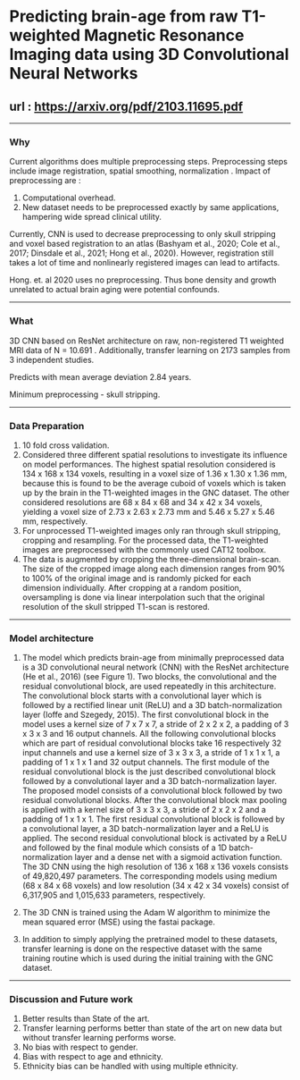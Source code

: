 # Predicting brain-age from raw T1-weighted Magnetic Resonance Imaging data using 3D Convolutional Neural Networks

## url : https://arxiv.org/pdf/2103.11695.pdf

---

### Why 

Current algorithms does multiple preprocessing steps. Preprocessing steps include image registration, spatial smoothing, normalization . 
Impact of preprocessing are : 
1. Computational overhead.
2. New dataset needs to be preprocessed exactly by same applications, hampering wide spread clinical utility.

Currently, CNN is used to decrease preprocessing to only skull stripping and voxel based registration to an atlas (Bashyam et al., 2020;
Cole et al., 2017; Dinsdale et al., 2021; Hong et al., 2020).
However, registration still takes a lot of time and nonlinearly registered images can lead to artifacts.

Hong. et. al 2020 uses no preprocessing. Thus bone density and growth unrelated to actual brain aging were potential confounds.

---

### What

3D CNN based on ResNet architecture on raw, non-registered T1 weighted MRI data of N = 10.691 . 
Additionally, transfer learning on 2173 samples from 3 independent studies.

Predicts with mean average deviation 2.84 years.

Minimum preprocessing - skull stripping.

---

### Data Preparation

1. 10 fold cross validation.
2. Considered three different spatial resolutions to investigate its influence on model
performances. The highest spatial resolution considered is 134 x 168 x 134 voxels, resulting in a voxel
size of 1.36 x 1.30 x 1.36 mm, because this is found to be the average cuboid of voxels which is taken
up by the brain in the T1-weighted images in the GNC dataset. The other considered resolutions are
68 x 84 x 68 and 34 x 42 x 34 voxels, yielding a voxel size of 2.73 x 2.63 x 2.73 mm and 5.46 x 5.27 x
5.46 mm, respectively.
3. For unprocessed T1-weighted images only ran through skull stripping, cropping and resampling. For the processed data, the T1-weighted images are preprocessed with the commonly used
CAT12 toolbox.
4. The data is augmented by cropping the three-dimensional brain-scan. The size of the cropped image along each dimension
ranges from 90% to 100% of the original image and is randomly picked for each dimension individually. After cropping at a random position, 
oversampling is done via linear interpolation such that the original resolution of the skull stripped T1-scan is restored.

---

### Model architecture

1. The model which predicts brain-age from minimally preprocessed data is
a 3D convolutional neural network (CNN) with the ResNet architecture (He et al., 2016) (see Figure 1).
Two blocks, the convolutional and the residual convolutional block, are used repeatedly in this
architecture. The convolutional block starts with a convolutional layer which is followed by a rectified
linear unit (ReLU) and a 3D batch-normalization layer (Ioffe and Szegedy, 2015). The first
convolutional block in the model uses a kernel size of 7 x 7 x 7, a stride of 2 x 2 x 2, a padding of 3 x 3
x 3 and 16 output channels. All the following convolutional blocks which are part of residual
convolutional blocks take 16 respectively 32 input channels and use a kernel size of 3 x 3 x 3, a stride
of 1 x 1 x 1, a padding of 1 x 1 x 1 and 32 output channels. The first module of the residual
convolutional block is the just described convolutional block followed by a convolutional layer and a
3D batch-normalization layer.
The proposed model consists of a convolutional block followed by two residual convolutional
blocks. After the convolutional block max pooling is applied with a kernel size of 3 x 3 x 3, a stride of 2
x 2 x 2 and a padding of 1 x 1 x 1. The first residual convolutional block is followed by a convolutional layer, 
a 3D batch-normalization layer and a ReLU is applied. The second residual convolutional block is
activated by a ReLU and followed by the final module which consists of a 1D batch-normalization
layer and a dense net with a sigmoid activation function. The 3D CNN using the high resolution of 136
x 168 x 136 voxels consists of 49,820,497 parameters. The corresponding models using medium (68 x
84 x 68 voxels) and low resolution (34 x 42 x 34 voxels) consist of 6,317,905 and 1,015,633
parameters, respectively.

2. The 3D CNN is trained using the Adam W algorithm to minimize the mean squared error
(MSE) using the fastai package.

3. In addition to simply applying the pretrained model to these datasets, transfer learning is done on the
respective dataset with the same training routine which is used during the initial training with the
GNC dataset.

---

### Discussion and Future work

1. Better results than State of the art.
2. Transfer learning performs better than state of the art on new data but without transfer learning performs worse.
3. No bias with respect to gender.
4. Bias with respect to age and ethnicity. 
5. Ethnicity bias can be handled with using multiple ethnicity.







